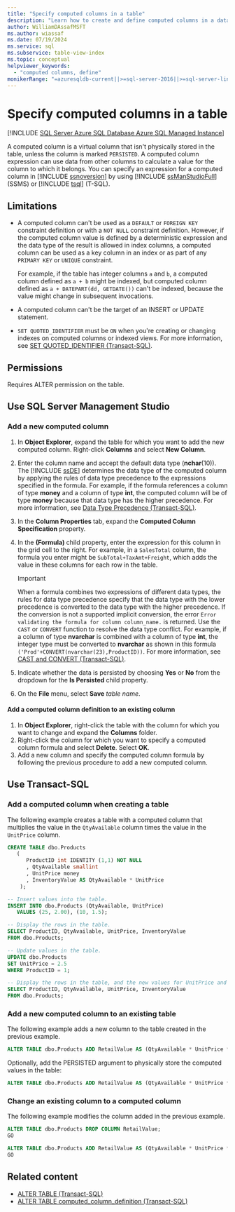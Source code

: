 ```yaml
---
title: "Specify computed columns in a table"
description: "Learn how to create and define computed columns in a database table."
author: WilliamDAssafMSFT
ms.author: wiassaf
ms.date: 07/19/2024
ms.service: sql
ms.subservice: table-view-index
ms.topic: conceptual
helpviewer_keywords:
  - "computed columns, define"
monikerRange: "=azuresqldb-current||>=sql-server-2016||>=sql-server-linux-2017||=azuresqldb-mi-current"
---
```

# Specify computed columns in a table

[!INCLUDE [SQL Server Azure SQL Database Azure SQL Managed Instance](../../includes/applies-to-version/sql-asdb-asdbmi.md)]

A computed column is a virtual column that isn't physically stored in the table, unless the column is marked `PERSISTED`. A computed column expression can use data from other columns to calculate a value for the column to which it belongs. You can specify an expression for a computed column in [!INCLUDE [ssnoversion](../../includes/ssnoversion-md.md)] by using [!INCLUDE [ssManStudioFull](../../includes/ssmanstudiofull-md.md)] (SSMS) or [!INCLUDE [tsql](../../includes/tsql-md.md)] (T-SQL).

## Limitations

- A computed column can't be used as a `DEFAULT` or `FOREIGN KEY` constraint definition or with a `NOT NULL` constraint definition. However, if the computed column value is defined by a deterministic expression and the data type of the result is allowed in index columns, a computed column can be used as a key column in an index or as part of any `PRIMARY KEY` or `UNIQUE` constraint.

   For example, if the table has integer columns `a` and `b`, a computed column defined as `a + b` might be indexed, but computed column defined as `a + DATEPART(dd, GETDATE())` can't be indexed, because the value might change in subsequent invocations.
- A computed column can't be the target of an INSERT or UPDATE statement.
- `SET QUOTED_IDENTIFIER` must be `ON` when you're creating or changing indexes on computed columns or indexed views. For more information, see [SET QUOTED_IDENTIFIER (Transact-SQL)](../../t-sql/statements/set-quoted-identifier-transact-sql.md).

## <a id="Security"></a> Permissions

Requires ALTER permission on the table.

## <a id="SSMSProcedure"></a> Use SQL Server Management Studio

### <a id="NewColumn"></a> Add a new computed column

1. In **Object Explorer**, expand the table for which you want to add the new computed column. Right-click **Columns** and select **New Column**.
1. Enter the column name and accept the default data type (**nchar**(10)). The [!INCLUDE [ssDE](../../includes/ssde-md.md)] determines the data type of the computed column by applying the rules of data type precedence to the expressions specified in the formula. For example, if the formula references a column of type **money** and a column of type **int**, the computed column will be of type **money** because that data type has the higher precedence. For more information, see [Data Type Precedence (Transact-SQL)](../../t-sql/data-types/data-type-precedence-transact-sql.md).
1. In the **Column Properties** tab, expand the **Computed Column Specification** property.
1. In the **(Formula)** child property, enter the expression for this column in the grid cell to the right. For example, in a `SalesTotal` column, the formula you enter might be `SubTotal+TaxAmt+Freight`, which adds the value in these columns for each row in the table.

   > [!IMPORTANT]
   > When a formula combines two expressions of different data types, the rules for data type precedence specify that the data type with the lower precedence is converted to the data type with the higher precedence. If the conversion is not a supported implicit conversion, the error `Error validating the formula for column column_name.` is returned. Use the `CAST` or `CONVERT` function to resolve the data type conflict. For example, if a column of type **nvarchar** is combined with a column of type **int**, the integer type must be converted to **nvarchar** as shown in this formula `('Prod'+CONVERT(nvarchar(23),ProductID))`. For more information, see [CAST and CONVERT (Transact-SQL)](../../t-sql/functions/cast-and-convert-transact-sql.md).

1. Indicate whether the data is persisted by choosing **Yes** or **No** from the dropdown for the **Is Persisted** child property.

1. On the **File** menu, select **Save** _table name_.

#### <a id="to-add-a-computed-column-definition-to-an-existing-column"></a> Add a computed column definition to an existing column

1. In **Object Explorer**, right-click the table with the column for which you want to change and expand the **Columns** folder.
1. Right-click the column for which you want to specify a computed column formula and select **Delete**. Select **OK**.
1. Add a new column and specify the computed column formula by following the previous procedure to add a new computed column.

## <a id="TsqlProcedure"></a> Use Transact-SQL

### <a id="to-add-a-computed-column-when-creating-a-table"></a> Add a computed column when creating a table

The following example creates a table with a computed column that multiplies the value in the `QtyAvailable` column times the value in the `UnitPrice` column.

```sql
CREATE TABLE dbo.Products
   (
      ProductID int IDENTITY (1,1) NOT NULL
      , QtyAvailable smallint
      , UnitPrice money
      , InventoryValue AS QtyAvailable * UnitPrice
    );

-- Insert values into the table.
INSERT INTO dbo.Products (QtyAvailable, UnitPrice)
   VALUES (25, 2.00), (10, 1.5);

-- Display the rows in the table.
SELECT ProductID, QtyAvailable, UnitPrice, InventoryValue
FROM dbo.Products;

-- Update values in the table.
UPDATE dbo.Products 
SET UnitPrice = 2.5
WHERE ProductID = 1;

-- Display the rows in the table, and the new values for UnitPrice and InventoryValue.
SELECT ProductID, QtyAvailable, UnitPrice, InventoryValue
FROM dbo.Products;
```

### <a id="to-add-a-new-computed-column-to-an-existing-table"></a> Add a new computed column to an existing table

The following example adds a new column to the table created in the previous example.

```sql
ALTER TABLE dbo.Products ADD RetailValue AS (QtyAvailable * UnitPrice * 1.5);
```

Optionally, add the PERSISTED argument to physically store the computed values in the table:

```sql
ALTER TABLE dbo.Products ADD RetailValue AS (QtyAvailable * UnitPrice * 1.5) PERSISTED;
```

### <a id="to-change-an-existing-column-to-a-computed-column"></a> Change an existing column to a computed column

The following example modifies the column added in the previous example.

```sql
ALTER TABLE dbo.Products DROP COLUMN RetailValue;
GO

ALTER TABLE dbo.Products ADD RetailValue AS (QtyAvailable * UnitPrice * 1.5);
GO
```

## Related content

- [ALTER TABLE (Transact-SQL)](../../t-sql/statements/alter-table-transact-sql.md)
- [ALTER TABLE computed_column_definition (Transact-SQL)](../../t-sql/statements/alter-table-computed-column-definition-transact-sql.md)

